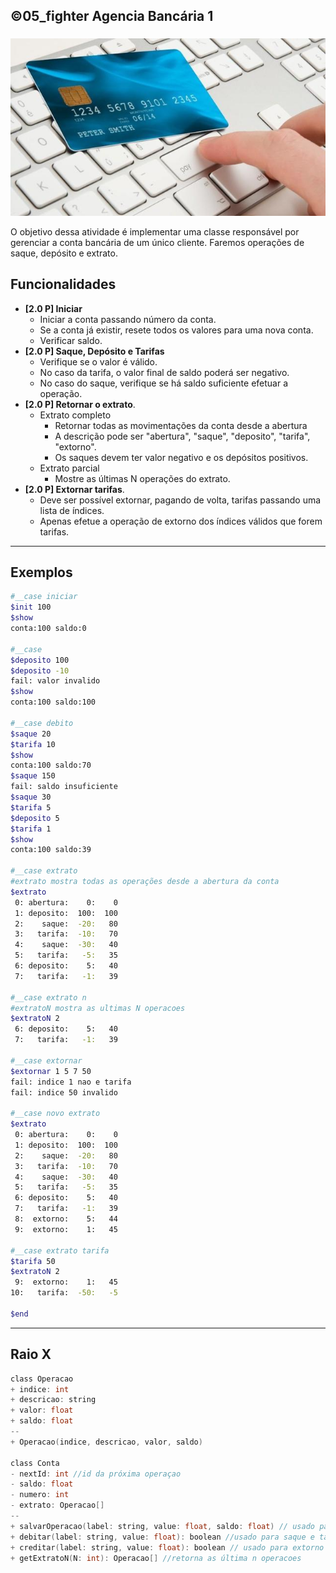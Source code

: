 ## ©05_fighter Agencia Bancária 1
###

![](figura.jpg)


O objetivo dessa atividade é implementar uma classe responsável por gerenciar a conta bancária de um único cliente. Faremos operações de saque, depósito e extrato.

## Funcionalidades

- **[2.0 P] Iniciar**
    - Iniciar a conta passando número da conta.
    - Se a conta já existir, resete todos os valores para uma nova conta.
    - Verificar saldo.
- **[2.0 P] Saque, Depósito e Tarifas**
    - Verifique se o valor é válido.
    - No caso da tarifa, o valor final de saldo poderá ser negativo.
    - No caso do saque, verifique se há saldo suficiente efetuar a operação. 
- **[2.0 P] Retornar o extrato**.
    - Extrato completo
        - Retornar todas as movimentações da conta desde a abertura
        - A descrição pode ser "abertura", "saque", "deposito", "tarifa", "extorno".
        - Os saques devem ter valor negativo e os depósitos positivos.
    - Extrato parcial
      - Mostre as últimas N operações do extrato.
- **[2.0 P] Extornar tarifas**.
    - Deve ser possível extornar, pagando de volta, tarifas passando uma lista de índices.
    - Apenas efetue a operação de extorno dos índices válidos que forem tarifas.

***
## Exemplos

```bash
#__case iniciar
$init 100
$show 
conta:100 saldo:0

#__case 
$deposito 100
$deposito -10
fail: valor invalido
$show
conta:100 saldo:100

#__case debito
$saque 20
$tarifa 10
$show
conta:100 saldo:70
$saque 150
fail: saldo insuficiente
$saque 30
$tarifa 5
$deposito 5
$tarifa 1
$show
conta:100 saldo:39

#__case extrato
#extrato mostra todas as operações desde a abertura da conta
$extrato
 0: abertura:    0:    0
 1: deposito:  100:  100
 2:    saque:  -20:   80
 3:   tarifa:  -10:   70
 4:    saque:  -30:   40
 5:   tarifa:   -5:   35
 6: deposito:    5:   40
 7:   tarifa:   -1:   39

#__case extrato n
#extratoN mostra as ultimas N operacoes
$extratoN 2
 6: deposito:    5:   40
 7:   tarifa:   -1:   39

#__case extornar
$extornar 1 5 7 50
fail: indice 1 nao e tarifa
fail: indice 50 invalido

#__case novo extrato
$extrato
 0: abertura:    0:    0
 1: deposito:  100:  100
 2:    saque:  -20:   80
 3:   tarifa:  -10:   70
 4:    saque:  -30:   40
 5:   tarifa:   -5:   35
 6: deposito:    5:   40
 7:   tarifa:   -1:   39
 8:  extorno:    5:   44
 9:  extorno:    1:   45

#__case extrato tarifa
$tarifa 50
$extratoN 2
 9:  extorno:    1:   45
10:   tarifa:  -50:   -5

$end
```

***
## Raio X

````c
class Operacao
+ indice: int
+ descricao: string
+ valor: float
+ saldo: float
--
+ Operacao(indice, descricao, valor, saldo)

class Conta
- nextId: int //id da próxima operaçao
- saldo: float
- numero: int
- extrato: Operacao[]
--
+ salvarOperacao(label: string, value: float, saldo: float) // usado para alterar saldo e extrato
+ debitar(label: string, value: float): boolean //usado para saque e tarifa
+ creditar(label: string, value: float): boolean // usado para extorno e depósito
+ getExtratoN(N: int): Operacao[] //retorna as última n operacoes

````
